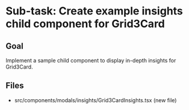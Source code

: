 # Sub-task: Create example insights child component for Grid3Card

## Goal
Implement a sample child component to display in-depth insights for Grid3Card.

## Files
- src/components/modals/insights/Grid3CardInsights.tsx (new file)
